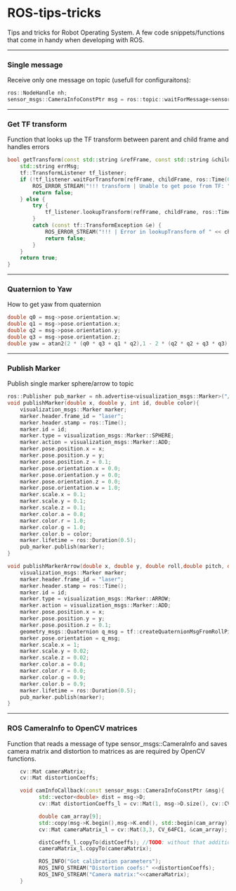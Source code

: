 # ROS-tips-tricks

Tips and tricks for Robot Operating System.
A few code snippets/functions that come in handy when developing with ROS.

------
### Single message
Receive only one message on topic (usefull for configuraitons):
```cpp
ros::NodeHandle nh;
sensor_msgs::CameraInfoConstPtr msg = ros::topic::waitForMessage<sensor_msgs::CameraInfo>("/camera_info", nh, 10.0);
```

------
### Get TF transform
Function that looks up the TF transform between parent and child frame and handles errors
```cpp
bool getTransform(const std::string &refFrame, const std::string &childFrame, tf::StampedTransform &transform) {
	std::string errMsg;
	tf::TransformListener tf_listener;
	if (!tf_listener.waitForTransform(refFrame, childFrame, ros::Time(0), ros::Duration(0.6), ros::Duration(0.1), &errMsg)) {
		ROS_ERROR_STREAM("!!! transform | Unable to get pose from TF: " << errMsg);
		return false;
	} else {
		try {
			tf_listener.lookupTransform(refFrame, childFrame, ros::Time(0), transform);
		}
		catch (const tf::TransformException &e) {
			ROS_ERROR_STREAM("!!! | Error in lookupTransform of " << childFrame << " in " << refFrame);
			return false;
		}
	}
	return true;
}
```
------

### Quaternion to Yaw
How to get yaw from quaternion
```cpp
double q0 = msg->pose.orientation.w;
double q1 = msg->pose.orientation.x;
double q2 = msg->pose.orientation.y;
double q3 = msg->pose.orientation.z;
double yaw = atan2(2 * (q0 * q3 + q1 * q2),1 - 2 * (q2 * q2 + q3 * q3)) + 3.14159;   
```

------
### Publish Marker
Publish single marker sphere/arrow to topic

```cpp
ros::Publisher pub_marker = nh.advertise<visualization_msgs::Marker>("/markers", 10);
void publishMarker(double x, double y, int id, double color){
	visualization_msgs::Marker marker;
	marker.header.frame_id = "laser";
	marker.header.stamp = ros::Time();
	marker.id = id;
	marker.type = visualization_msgs::Marker::SPHERE;
	marker.action = visualization_msgs::Marker::ADD;
	marker.pose.position.x = x;
	marker.pose.position.y = y;
	marker.pose.position.z = 0.1;
	marker.pose.orientation.x = 0.0;
	marker.pose.orientation.y = 0.0;
	marker.pose.orientation.z = 0.0;
	marker.pose.orientation.w = 1.0;
	marker.scale.x = 0.1;
	marker.scale.y = 0.1;
	marker.scale.z = 0.1;
	marker.color.a = 0.8;
	marker.color.r = 1.0;
	marker.color.g = 1.0;
	marker.color.b = color;
	marker.lifetime = ros::Duration(0.5);
	pub_marker.publish(marker);
}

void publishMarkerArrow(double x, double y, double roll,double pitch, double yaw, int id){
	visualization_msgs::Marker marker;
	marker.header.frame_id = "laser";
	marker.header.stamp = ros::Time();
	marker.id = id;
	marker.type = visualization_msgs::Marker::ARROW;
	marker.action = visualization_msgs::Marker::ADD;
	marker.pose.position.x = x;
	marker.pose.position.y = y;
	marker.pose.position.z = 0.1;
	geometry_msgs::Quaternion q_msg = tf::createQuaternionMsgFromRollPitchYaw(roll,pitch,yaw);
	marker.pose.orientation = q_msg;
	marker.scale.x = 1;
	marker.scale.y = 0.02;
	marker.scale.z = 0.02;
	marker.color.a = 0.8;
	marker.color.r = 0.0;
	marker.color.g = 0.9;
	marker.color.b = 0.9;
	marker.lifetime = ros::Duration(0.5);
	pub_marker.publish(marker);
}
```

------
### ROS CameraInfo to OpenCV matrices
Function that reads a message of type sensor_msgs::CameraInfo and saves camera matrix and distortion to matrices as are required by OpenCV functions.
```cpp
	cv::Mat cameraMatrix;
   	cv::Mat distortionCoeffs;

	void camInfoCallback(const sensor_msgs::CameraInfoConstPtr &msg){
	      std::vector<double> dist = msg->D;
	      cv::Mat distortionCoeffs_l = cv::Mat(1, msg->D.size(), cv::CV_64FC1, &dist[0]);

	      double cam_array[9];
	      std::copy(msg->K.begin(),msg->K.end(), std::begin(cam_array));
	      cv::Mat cameraMatrix_l = cv::Mat(3,3, CV_64FC1, &cam_array);

	      distCoeffs_l.copyTo(distCoeffs); //TODO: without that additional copy they become strange when function gets out of scope
	      cameraMatrix_l.copyTo(cameraMatrix);

	      ROS_INFO("Got calibration parameters");
	      ROS_INFO_STREAM("Distortion coefs:" <<distortionCoeffs);
	      ROS_INFO_STREAM("Camera matrix:"<<cameraMatrix);
	}
```
